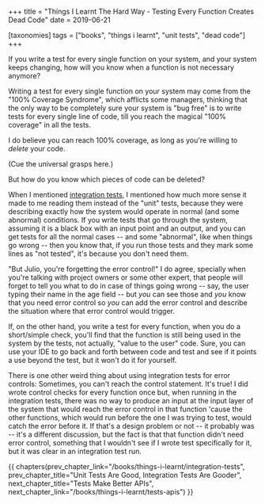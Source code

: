+++
title = "Things I Learnt The Hard Way - Testing Every Function Creates Dead Code"
date = 2019-06-21

[taxonomies]
tags = ["books", "things i learnt", "unit tests", "dead code"]
+++

If you write a test for every single function on your system, and your system
keeps changing, how will you know when a function is not necessary anymore?

<!-- more -->

Writing a test for every single function on your system may come from the
"100% Coverage Syndrome", which afflicts some managers, thinking that the only
way to be completely sure your system is "bug free" is to write tests for
every single line of code, till you reach the magical "100% coverage" in all
the tests.

I do believe you can reach 100% coverage, as long as you're willing to
_delete_ your code.

(Cue the universal grasps here.)

But how do you know which pieces of code can be deleted?

When I mentioned [integration
tests](/books/things-i-learnt/integration-tests), I mentioned how much more
sense it made to me reading them instead of the "unit" tests, because they
were describing exactly how the system would operate in normal (and some
abnormal) conditions. If you write tests that go through the system, assuming
it is a black box with an input point and an output, and you can get tests for
all the normal cases -- and some "abnormal", like when things go wrong -- then
you know that, if you run those tests and they mark some lines as "not
tested", it's because you don't need them.

"But Julio, you're forgetting the error control!" I do agree, specially when
you're talking with project owners or some other expert, that people will
forget to tell you what to do in case of things going wrong -- say, the user
typing their name in the age field -- but _you_ can see those and _you_ know
that you need error control so _you_ can add the error control and describe
the situation where that error control would trigger.

If, on the other hand, you write a test for every function, when you do a
short/simple check, you'll find that the function is still being used in the
system by the tests, not actually, "value to the user" code. Sure, you can
use your IDE to go back and forth between code and test and see if it points a
use beyond the test, but it won't do it for yourself.

There is one other weird thing about using integration tests for error
controls: Sometimes, you can't reach the control statement. It's true! I did
wrote control checks for every function once but, when running in the
integration tests, there was no way to produce an input at the input layer of
the system that would reach the error control in that function 'cause the
other functions, which would run before the one I was trying to test, would
catch the error before it. If that's a design problem or not -- it probably
was -- it's a different discussion, but the fact is that that function didn't
need error control, something that I wouldn't see if I wrote test specifically
for it, but it was clear in an integration test run.

{{ chapters(prev_chapter_link="/books/things-i-learnt/integration-tests", prev_chapter_title="Unit Tests Are Good, Integration Tests Are Gooder", next_chapter_title="Tests Make Better APIs", next_chapter_link="/books/things-i-learnt/tests-apis") }}

